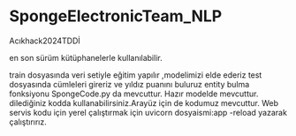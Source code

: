 # SpongeElectronicTeam_NLP
Acıkhack2024TDDİ

en son sürüm kütüphanelerle kullanılabilir.


train dosyasında veri setiyle eğitim yapılır ,modelimizi elde ederiz
test dosyasında cümleleri gireriz ve yıldız puanını buluruz entity bulma fonksiyonu SpongeCode.py da mevcuttur.
Hazır modelde mevcuttur. dilediğiniz kodda kullanabilirsiniz.Arayüz için de kodumuz mevcuttur.
Web servis kodu için yerel çalıştırmak için
uvicorn dosyaismi:app -reload yazarak çalıştırırız.
